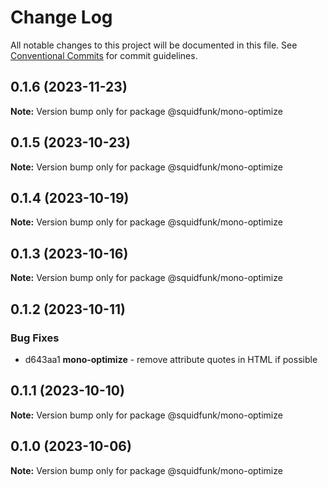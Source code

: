 # Change Log

All notable changes to this project will be documented in this file.
See [Conventional Commits](https://conventionalcommits.org) for commit guidelines.

## 0.1.6 (2023-11-23)

**Note:** Version bump only for package @squidfunk/mono-optimize





## 0.1.5 (2023-10-23)

**Note:** Version bump only for package @squidfunk/mono-optimize





## 0.1.4 (2023-10-19)

**Note:** Version bump only for package @squidfunk/mono-optimize





## 0.1.3 (2023-10-16)

**Note:** Version bump only for package @squidfunk/mono-optimize





## 0.1.2 (2023-10-11)

### Bug Fixes

* d643aa1 **mono-optimize** - remove attribute quotes in HTML if possible


## 0.1.1 (2023-10-10)

**Note:** Version bump only for package @squidfunk/mono-optimize





## 0.1.0 (2023-10-06)

**Note:** Version bump only for package @squidfunk/mono-optimize
